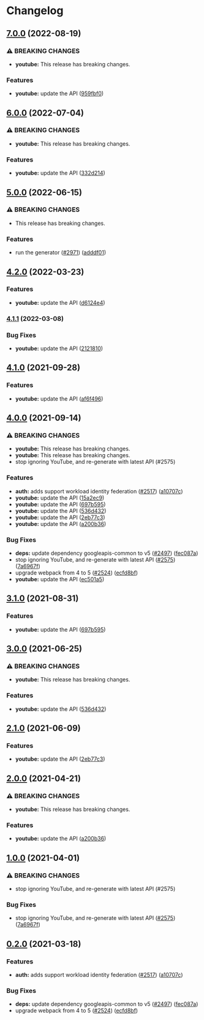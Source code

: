 # Changelog

## [7.0.0](https://github.com/googleapis/google-api-nodejs-client/compare/youtube-v6.0.0...youtube-v7.0.0) (2022-08-19)


### ⚠ BREAKING CHANGES

* **youtube:** This release has breaking changes.

### Features

* **youtube:** update the API ([959fbf0](https://github.com/googleapis/google-api-nodejs-client/commit/959fbf078adc02bc1bb704b1c1670fde75b52e58))

## [6.0.0](https://github.com/googleapis/google-api-nodejs-client/compare/youtube-v5.0.0...youtube-v6.0.0) (2022-07-04)


### ⚠ BREAKING CHANGES

* **youtube:** This release has breaking changes.

### Features

* **youtube:** update the API ([332d214](https://github.com/googleapis/google-api-nodejs-client/commit/332d214ea713cbbb7a4684109dc4ffbbb208b01d))

## [5.0.0](https://github.com/googleapis/google-api-nodejs-client/compare/youtube-v4.2.0...youtube-v5.0.0) (2022-06-15)


### ⚠ BREAKING CHANGES

* This release has breaking changes.

### Features

* run the generator ([#2971](https://github.com/googleapis/google-api-nodejs-client/issues/2971)) ([adddf01](https://github.com/googleapis/google-api-nodejs-client/commit/adddf018e7cb73adab7341053dd80d72c5a6248d))

## [4.2.0](https://github.com/googleapis/google-api-nodejs-client/compare/youtube-v4.1.1...youtube-v4.2.0) (2022-03-23)


### Features

* **youtube:** update the API ([d6124e4](https://github.com/googleapis/google-api-nodejs-client/commit/d6124e4c1561609b6aa0848e6f5be9614d7cc45b))

### [4.1.1](https://github.com/googleapis/google-api-nodejs-client/compare/youtube-v4.1.0...youtube-v4.1.1) (2022-03-08)


### Bug Fixes

* **youtube:** update the API ([2121810](https://github.com/googleapis/google-api-nodejs-client/commit/21218108d59d3239f286fefe2ce7b81db5a4f80e))

## [4.1.0](https://www.github.com/googleapis/google-api-nodejs-client/compare/youtube-v4.0.0...youtube-v4.1.0) (2021-09-28)


### Features

* **youtube:** update the API ([af6f496](https://www.github.com/googleapis/google-api-nodejs-client/commit/af6f49697779cd28a58b0b15bf4bb42bca77d1af))

## [4.0.0](https://www.github.com/googleapis/google-api-nodejs-client/compare/youtube-v3.1.0...youtube-v4.0.0) (2021-09-14)


### ⚠ BREAKING CHANGES

* **youtube:** This release has breaking changes.
* **youtube:** This release has breaking changes.
* stop ignoring YouTube, and re-generate with latest API (#2575)

### Features

* **auth:** adds support workload identity federation ([#2517](https://www.github.com/googleapis/google-api-nodejs-client/issues/2517)) ([a10707c](https://www.github.com/googleapis/google-api-nodejs-client/commit/a10707c477759e7c9ef6360a2fe800856fb600c1))
* **youtube:** update the API ([15a2ec9](https://www.github.com/googleapis/google-api-nodejs-client/commit/15a2ec99eef152d0ec6b212a2c9f3418e8667faf))
* **youtube:** update the API ([697b595](https://www.github.com/googleapis/google-api-nodejs-client/commit/697b595f5ada45440f4b3bb1787e2ecc5a3ed74b))
* **youtube:** update the API ([536d432](https://www.github.com/googleapis/google-api-nodejs-client/commit/536d432648657475de6bb1ec12a4230d7e13f674))
* **youtube:** update the API ([2eb77c3](https://www.github.com/googleapis/google-api-nodejs-client/commit/2eb77c3bd9f93006f4024716f47dd56655d63573))
* **youtube:** update the API ([a200b36](https://www.github.com/googleapis/google-api-nodejs-client/commit/a200b365408d245074d96a52adecdd738b0b484c))


### Bug Fixes

* **deps:** update dependency googleapis-common to v5 ([#2497](https://www.github.com/googleapis/google-api-nodejs-client/issues/2497)) ([fec087a](https://www.github.com/googleapis/google-api-nodejs-client/commit/fec087abcf3d994dd41c3ffa0a0c12b1f9f09dae))
* stop ignoring YouTube, and re-generate with latest API ([#2575](https://www.github.com/googleapis/google-api-nodejs-client/issues/2575)) ([7a6967f](https://www.github.com/googleapis/google-api-nodejs-client/commit/7a6967f7132c1d2ec34f1fba60609f0b7b515c83))
* upgrade webpack from 4 to 5  ([#2524](https://www.github.com/googleapis/google-api-nodejs-client/issues/2524)) ([ecfd8bf](https://www.github.com/googleapis/google-api-nodejs-client/commit/ecfd8bfcd06e1beabff7ec9a8c4000222379eb8d))
* **youtube:** update the API ([ec501a5](https://www.github.com/googleapis/google-api-nodejs-client/commit/ec501a577f6f6d0f3ddf62fe96011e53b59b20d1))

## [3.1.0](https://www.github.com/googleapis/google-api-nodejs-client/compare/youtube-v3.0.0...youtube-v3.1.0) (2021-08-31)


### Features

* **youtube:** update the API ([697b595](https://www.github.com/googleapis/google-api-nodejs-client/commit/697b595f5ada45440f4b3bb1787e2ecc5a3ed74b))

## [3.0.0](https://www.github.com/googleapis/google-api-nodejs-client/compare/youtube-v2.1.0...youtube-v3.0.0) (2021-06-25)


### ⚠ BREAKING CHANGES

* **youtube:** This release has breaking changes.

### Features

* **youtube:** update the API ([536d432](https://www.github.com/googleapis/google-api-nodejs-client/commit/536d432648657475de6bb1ec12a4230d7e13f674))

## [2.1.0](https://www.github.com/googleapis/google-api-nodejs-client/compare/youtube-v2.0.0...youtube-v2.1.0) (2021-06-09)


### Features

* **youtube:** update the API ([2eb77c3](https://www.github.com/googleapis/google-api-nodejs-client/commit/2eb77c3bd9f93006f4024716f47dd56655d63573))

## [2.0.0](https://www.github.com/googleapis/google-api-nodejs-client/compare/youtube-v1.0.0...youtube-v2.0.0) (2021-04-21)


### ⚠ BREAKING CHANGES

* **youtube:** This release has breaking changes.

### Features

* **youtube:** update the API ([a200b36](https://www.github.com/googleapis/google-api-nodejs-client/commit/a200b365408d245074d96a52adecdd738b0b484c))

## [1.0.0](https://www.github.com/googleapis/google-api-nodejs-client/compare/youtube-v0.2.0...youtube-v1.0.0) (2021-04-01)


### ⚠ BREAKING CHANGES

* stop ignoring YouTube, and re-generate with latest API (#2575)

### Bug Fixes

* stop ignoring YouTube, and re-generate with latest API ([#2575](https://www.github.com/googleapis/google-api-nodejs-client/issues/2575)) ([7a6967f](https://www.github.com/googleapis/google-api-nodejs-client/commit/7a6967f7132c1d2ec34f1fba60609f0b7b515c83))

## [0.2.0](https://www.github.com/googleapis/google-api-nodejs-client/compare/youtube-v0.1.0...youtube-v0.2.0) (2021-03-18)


### Features

* **auth:** adds support workload identity federation ([#2517](https://www.github.com/googleapis/google-api-nodejs-client/issues/2517)) ([a10707c](https://www.github.com/googleapis/google-api-nodejs-client/commit/a10707c477759e7c9ef6360a2fe800856fb600c1))


### Bug Fixes

* **deps:** update dependency googleapis-common to v5 ([#2497](https://www.github.com/googleapis/google-api-nodejs-client/issues/2497)) ([fec087a](https://www.github.com/googleapis/google-api-nodejs-client/commit/fec087abcf3d994dd41c3ffa0a0c12b1f9f09dae))
* upgrade webpack from 4 to 5  ([#2524](https://www.github.com/googleapis/google-api-nodejs-client/issues/2524)) ([ecfd8bf](https://www.github.com/googleapis/google-api-nodejs-client/commit/ecfd8bfcd06e1beabff7ec9a8c4000222379eb8d))
